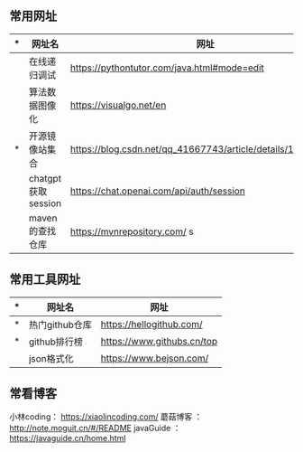 ## 常用网址

| *   | 网址名              | 网址                                                          | 
|-----|------------------|-------------------------------------------------------------|
|     | 在线递归调试           | https://pythontutor.com/java.html#mode=edit                 | 
|     | 算法数据图像化          | https://visualgo.net/en                                     | 
|  *   | 开源镜像站集合          | https://blog.csdn.net/qq_41667743/article/details/128172707 | 
|     | chatgpt获取session | https://chat.openai.com/api/auth/session                    |
|     | maven的查找仓库       | https://mvnrepository.com/         s                        |



## 常用工具网址
| *   | 网址名        | 网址                       | 
|-----|------------|--------------------------|
| *    | 热门github仓库 | https://hellogithub.com/ |
|  *   | github排行榜  | https://www.githubs.cn/top  |
|     | json格式化    |https://www.bejson.com/|

## 常看博客
小林coding： https://xiaolincoding.com/
蘑菇博客 ： http://note.moguit.cn/#/README
javaGuide ： https://javaguide.cn/home.html






